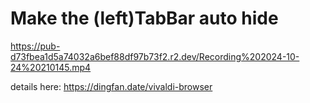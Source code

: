 # Make the (left)TabBar auto hide

https://pub-d73fbea1d5a74032a6bef88df97b73f2.r2.dev/Recording%202024-10-24%20210145.mp4

details here: https://dingfan.date/vivaldi-browser
